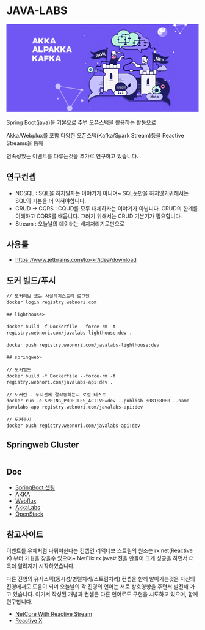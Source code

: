 # JAVA-LABS

![텍스트](./springweb//doc/akka-intro.png)


Spring Boot(java)을 기본으로 주변 오픈스택을 활용하는 활동으로

Akka/Webplux를 포함 다양한 오픈스택(Kafka/Spark Stream)등을  Reactive Streams을 통해 

연속성있는 이벤트를 다루는것을 추가로 연구하고 있습니다.


## 연구컨셉
- NOSQL : SQL을 하지말자는 이야기가 아니며~ SQL문만을 하지않기위해서는 SQL의 기본을 더 익혀야합니다.
- CRUD -> CQRS : CQUD를 모두 대체하자는 이야기가 아닙니다. CRUD의 한계를 이해하고 CQRS를 배웁니다. 그러기 위해서는 CRUD 기본기가 필요합니다.
- Stream : 오늘날의 데이터는 배치처리기로만으로 

## 사용툴

- https://www.jetbrains.com/ko-kr/idea/download


## 도커 빌드/푸시

```
// 도커허브 또는 사설레지스트리 로그인
docker login registry.webnori.com

## lighthouse>

docker build -f Dockerfile --force-rm -t registry.webnori.com/javalabs-lighthouse:dev .

docker push registry.webnori.com/javalabs-lighthouse:dev

## springweb>

// 도커빌드
docker build -f Dockerfile --force-rm -t registry.webnori.com/javalabs-api:dev .

// 도커런 - 푸시전에 잘작동하는지 로컬 테스트
docker run -e SPRING_PROFILES_ACTIVE=dev --publish 8081:8080 --name javalabs-app registry.webnori.com/javalabs-api:dev

// 도커푸시
docker push registry.webnori.com/javalabs-api:dev

```

## Springweb Cluster

```

```


## Doc

- [SpringBoot 셋팅](./springweb/README.md)
- [AKKA](./springweb/src/test/java/com/webnori/springweb/akka/README.md)
- [Webflux](./springweb/src/test/java/com/webnori/springweb/webflux/README.md)
- [AkkaLabs](https://wiki.webnori.com/display/AKKA/AKKA+Labs)
- [OpenStack](./infra/README.md)


## 참고사이트

이벤트를 유체처럼 다뤄야한다는 컨셉인 리액티브 스트림의 원조는 rx.net(Reactive X) 부터 기원을 찾을수 있으며~
NetFlix rx.java버전을 만들어 크게 성공을 하면서 더욱더 알려지기 시작하였습니다.

다른 진영의 유사스펙(동시성/병렬처리/스트림처리) 컨셉을 함께 알아가는것은 자신의 진영에서도 도움이 되며
오늘날의 각 진영의 언어는 서로 상호영향을 주면서 발전해 가고 있습니다.
여기서 작성된 개념과 컨셉은 다른 언어로도 구현을 시도하고 있으며, 함께 연구합니다.

- [NetCore With Reactive Stream](https://github.com/psmon/NetCoreLabs)
- [Reactive X](https://reactivex.io/)
